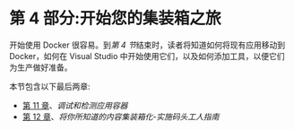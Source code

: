 # 第 4 部分:开始您的集装箱之旅

开始使用 Docker 很容易。到*第 4 节*结束时，读者将知道如何将现有应用移动到 Docker，如何在 Visual Studio 中开始使用它们，以及如何添加工具，以便它们为生产做好准备。

本节包含以下最后两章:

*   [第 11 章](11.html)、*调试和检测应用容器*
*   [第 12 章](12.html)、*将你所知道的内容集装箱化-实施码头工人指南*